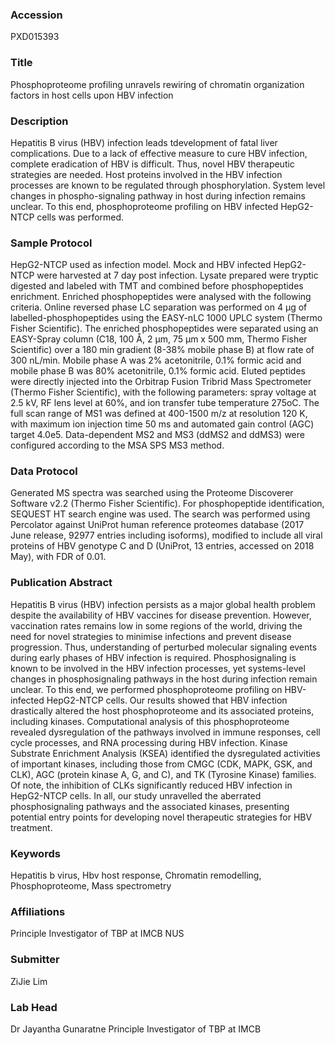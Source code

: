 ### Accession
PXD015393

### Title
Phosphoproteome profiling unravels rewiring of chromatin organization factors in host cells upon HBV infection

### Description
Hepatitis B virus (HBV) infection leads tdevelopment of fatal liver complications. Due to a lack of effective measure to cure HBV infection, complete eradication of HBV is difficult. Thus, novel HBV therapeutic strategies are needed. Host proteins involved in the HBV infection processes are known to be regulated through phosphorylation. System level changes in phospho-signaling pathway in host during infection remains unclear. To this end, phosphoproteome profiling on HBV infected HepG2-NTCP cells was performed.

### Sample Protocol
HepG2-NTCP used as infection model. Mock and HBV infected HepG2-NTCP were harvested at 7 day post infection. Lysate prepared were tryptic digested and labeled with TMT and combined before phosphopeptides enrichment. Enriched phosphopeptides were analysed with the following criteria. Online reversed phase LC separation was performed on 4 µg of labelled-phosphopeptides using the EASY-nLC 1000 UPLC system (Thermo Fisher Scientific). The enriched phosphopeptides were separated using an EASY-Spray column (C18, 100 Å, 2 µm, 75 µm x 500 mm, Thermo Fisher Scientific) over a 180 min gradient (8-38% mobile phase B) at flow rate of 300 nL/min. Mobile phase A was 2% acetonitrile,  0.1% formic acid and mobile phase B was 80% acetonitrile, 0.1% formic acid. Eluted peptides were directly injected into the Orbitrap Fusion Tribrid Mass Spectrometer (Thermo Fisher Scientific), with the following parameters: spray voltage at 2.5 kV, RF lens level at 60%, and ion transfer tube temperature 275oC. The full scan range of MS1 was defined at 400-1500 m/z at resolution 120 K, with maximum ion injection time 50 ms and automated gain control (AGC) target 4.0e5. Data-dependent MS2 and MS3 (ddMS2 and ddMS3) were configured according to the MSA SPS MS3 method.

### Data Protocol
Generated MS spectra was searched using the Proteome Discoverer Software v2.2 (Thermo Fisher Scientific). For phosphopeptide identification, SEQUEST HT search engine was used. The search was performed using Percolator against UniProt human reference proteomes database (2017 June release, 92977 entries including isoforms), modified to include all viral proteins of HBV genotype C and D (UniProt, 13 entries, accessed on 2018 May), with FDR of 0.01.

### Publication Abstract
Hepatitis B virus (HBV) infection persists as a major global health problem despite the availability of HBV vaccines for disease prevention. However, vaccination rates remains low in some regions of the world, driving the need for novel strategies to minimise infections and prevent disease progression. Thus, understanding of perturbed molecular signaling events during early phases of HBV infection is required. Phosphosignaling is known to be involved in the HBV infection processes, yet systems-level changes in phosphosignaling pathways in the host during infection remain unclear. To this end, we performed phosphoproteome profiling on HBV-infected HepG2-NTCP cells. Our results showed that HBV infection drastically altered the host phosphoproteome and its associated proteins, including kinases. Computational analysis of this phosphoproteome revealed dysregulation of the pathways involved in immune responses, cell cycle processes, and RNA processing during HBV infection. Kinase Substrate Enrichment Analysis (KSEA) identified the dysregulated activities of important kinases, including those from CMGC (CDK, MAPK, GSK, and CLK), AGC (protein kinase A, G, and C), and TK (Tyrosine Kinase) families. Of note, the inhibition of CLKs significantly reduced HBV infection in HepG2-NTCP cells. In all, our study unravelled the aberrated phosphosignaling pathways and the associated kinases, presenting potential entry points for developing novel therapeutic strategies for HBV treatment.

### Keywords
Hepatitis b virus, Hbv host response, Chromatin remodelling, Phosphoproteome, Mass spectrometry

### Affiliations
Principle Investigator of TBP at IMCB
NUS

### Submitter
ZiJie Lim

### Lab Head
Dr Jayantha Gunaratne
Principle Investigator of TBP at IMCB



